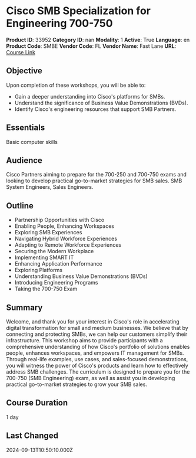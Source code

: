 # Cisco SMB Specialization for Engineering 700-750

**Product ID**: 33952
**Category ID**: nan
**Modality**: 1
**Active**: True
**Language**: en
**Product Code**: SMBE
**Vendor Code**: FL
**Vendor Name**: Fast Lane
**URL**: [Course Link](https://www.fastlaneus.com/course/training-smbe)

## Objective
Upon completion of these workshops, you will be able to:  


- Gain a deeper understanding into Cisco's platforms for SMBs.
- Understand the significance of Business Value Demonstrations (BVDs).
- Identify Cisco's engineering resources that support SMB Partners.

## Essentials
Basic computer skills

## Audience
Cisco Partners aiming to prepare for the 700-250 and 700-750 exams and looking to develop practical go-to-market strategies for SMB sales. SMB System Engineers, Sales Engineers.

## Outline
- Partnership Opportunities with Cisco
- Enabling People, Enhancing Workspaces
- Exploring SMB Experiences
- Navigating Hybrid Workforce Experiences
- Adapting to Remote Workforce Experiences
- Securing the Modern Workplace
- Implementing SMART IT
- Enhancing Application Performance
- Exploring Platforms
- Understanding Business Value Demonstrations (BVDs)
- Introducing Engineering Programs
- Taking the 700-750 Exam

## Summary
Welcome, and thank you for your interest in Cisco's role in accelerating digital transformation for small and medium businesses. We believe that by connecting and protecting SMBs, we can help our customers simplify their infrastructure. This workshop aims to provide participants with a comprehensive understanding of how Cisco's portfolio of solutions enables people, enhances workspaces, and empowers IT management for SMBs. Through real-life examples, use cases, and sales-focused demonstrations, you will witness the power of Cisco's products and learn how to effectively address SMB challenges. The curriculum is designed to prepare you for the 700-750 (SMB Engineering) exam, as well as assist you in developing practical go-to-market strategies to grow your SMB sales.

## Course Duration
1 day

## Last Changed
2024-09-13T10:50:10.000Z
